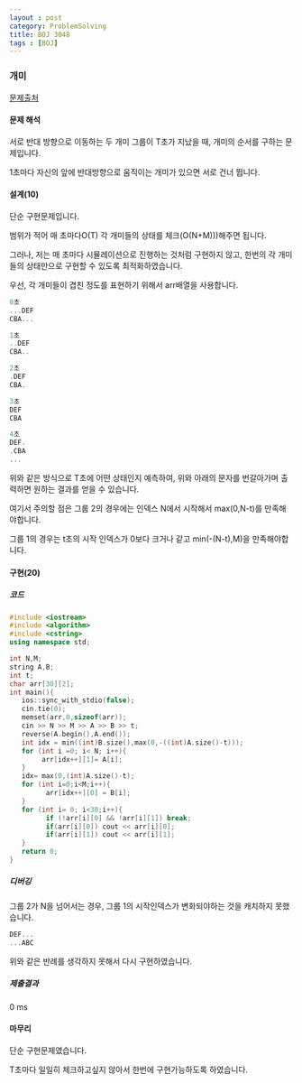 ```yaml
---
layout : post
category: ProblemSolving
title: BOJ 3048
tags : [BOJ]
---
```

### 개미

[문제출처](https://www.acmicpc.net/problem/3048)

#### 문제 해석
  
서로 반대 방향으로 이동하는 두 개미 그룹이 T초가 지났을 때, 개미의 순서를 구하는 문제입니다.

1초마다 자신의 앞에 반대방향으로 움직이는 개미가 있으면 서로 건너 뜁니다.

#### 설계(10)

단순 구현문제입니다.

범위가 적어 매 초마다O(T) 각 개미들의 상태를 체크(O(N+M)))해주면 됩니다.

그러나, 저는 매 초마다 시뮬레이션으로 진행하는 것처럼 구현하지 않고, 한번의 각 개미들의 상태만으로 구현할 수 있도록 최적화하였습니다.

우선, 각 개미들이 겹친 정도를 표현하기 위해서 arr배열을 사용합니다.

```cpp
0초
...DEF
CBA...

1초
..DEF
CBA..

2초
.DEF
CBA.

3초
DEF
CBA

4초
DEF.
.CBA
...
```

위와 같은 방식으로 T초에 어떤 상태인지 예측하여, 위와 아래의 문자를 번갈아가며 출력하면 원하는 결과를 얻을 수 있습니다.

여기서 주의할 점은 그룹 2의 경우에는 인덱스 N에서 시작해서 max(0,N-t)를 만족해야합니다.

그룹 1의 경우는 t초의 시작 인덱스가 0보다 크거나 같고 min(-(N-t),M)을 만족해야합니다.

#### 구현(20)

##### 코드

```cpp
#include <iostream>
#include <algorithm>
#include <cstring>
using namespace std;

int N,M;
string A,B;
int t;
char arr[30][2];
int main(){
   ios::sync_with_stdio(false);
   cin.tie(0);
   memset(arr,0,sizeof(arr));
   cin >> N >> M >> A >> B >> t;
   reverse(A.begin(),A.end());
   int idx = min((int)B.size(),max(0,-((int)A.size()-t)));
   for (int i =0; i< N; i++){
        arr[idx++][1]= A[i];
   }
   idx= max(0,(int)A.size()-t);
   for (int i=0;i<M;i++){
         arr[idx++][0] = B[i];
   }
   for (int i= 0; i<30;i++){
         if (!arr[i][0] && !arr[i][1]) break;
         if(arr[i][0]) cout << arr[i][0];
         if(arr[i][1]) cout << arr[i][1];
   }
   return 0;
}
```

##### 디버깅

그룹 2가 N을 넘어서는 경우, 그룹 1의 시작인덱스가 변화되야하는 것을 캐치하지 못했습니다.

```cpp
DEF...
...ABC
```

위와 같은 반례를 생각하지 못해서 다시 구현하였습니다.

##### 제출결과

0 ms

#### 마무리

단순 구현문제였습니다.

T초마다 일일히 체크하고싶지 않아서 한번에 구현가능하도록 하였습니다.
